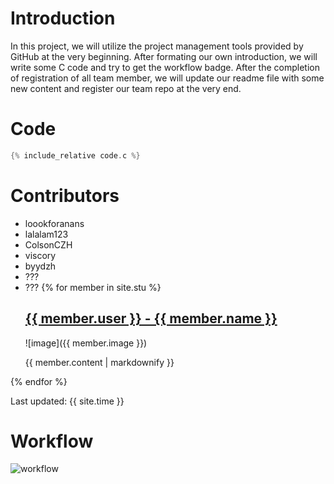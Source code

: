 # Introduction

In this project, we will utilize the project management tools provided by GitHub at the very beginning. After formating our own introduction, we will write some C code and try to get the workflow badge. After the completion of registration of all team member, we will update our readme file with some new content and register our team repo at the very end.

# Code

``` c
{% include_relative code.c %}
```

# Contributors

- loookforanans
- lalalam123
- ColsonCZH
- viscory
- byydzh
- ???
- ???
{% for member in site.stu %}
  <h2>
    <a href="https://github.com/{{ member.user }}">
      {{ member.user }} - {{ member.name }}
    </a>
  </h2>
  ![image]({{ member.image }})
  <p>{{ member.content | markdownify }}</p>
{% endfor %}

Last updated: {{ site.time }}
# Workflow

![workflow](https://github.com/csci3251-2022/project-team-b/actions/workflows/c-cpp.yml/badge.svg)
